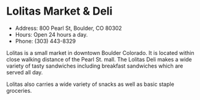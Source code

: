 # Lolitas Market & Deli

* Address: 800 Pearl St, Boulder, CO 80302
* Hours: Open 24 hours a day.
* Phone: (303) 443-8329

Lolitas is a small market in downtown Boulder Colorado.  It is located within
close walking distance of the Pearl St. mall.  The Lolitas Deli makes a wide
variety of tasty sandwiches including breakfast sandwiches which are served all
day.

Lolitas also carries a wide variety of snacks as well as basic staple
groceries.
